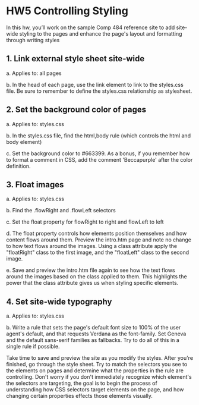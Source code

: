 # HW5 Controlling Styling

In this hw, you’ll work on the sample Comp 484 reference site to add site-wide styling to the pages and enhance the page's layout and formatting through writing styles

## 1. Link external style sheet site-wide
  a.	Applies to: all pages
  
  b.	In the head of each page, use the link element to link to the styles.css file. Be sure to remember to define the styles.css relationship as stylesheet.

## 2. Set the background color of pages
  a.	Applies to: styles.css
  
  b.	In the styles.css file, find the html,body rule (which controls the html and body element)
  
  c. Set the background color to #663399. As a bonus, if you remember how to format a comment in CSS, add the comment 'Beccapurple' after the color definition.

## 3. Float images
 a.	Applies to: styles.css
 
 b.	Find the .flowRight and .flowLeft selectors
 
 c. Set the float property for flowRight to right and flowLeft to left
 
 d. The float property controls how elements position themselves and how content flows around them. Preview the intro.htm page and note no change to how text flows around the images. Using a class attribute apply the "floatRight" class to the first image, and the "floatLeft" class to the second image.

 e. Save and preview the intro.htm file again to see how the text flows around the images based on the class applied to them. This highlights the power that the class attribute gives us when styling specific elements.


## 4. Set site-wide typography
 a.	Applies to: styles.css
 
 b.	Write a rule that sets the page's default font size to 100% of the user agent's default, and that requests Verdana as the font-family. Set Geneva and the default sans-serif families as fallbacks. Try to do all of this in a single rule if possible.


Take time to save and preview the site as you modify the styles. After you're finished, go through the style sheet. Try to match the selectors you see to the elements on pages and determine what the properties in the rule are controlling. Don't worry if you don't immediately recognize which element's the selectors are targeting, the goal is to begin the process of understanding how CSS selectors target elements on the page, and how changing certain properties effects those elements visually.
